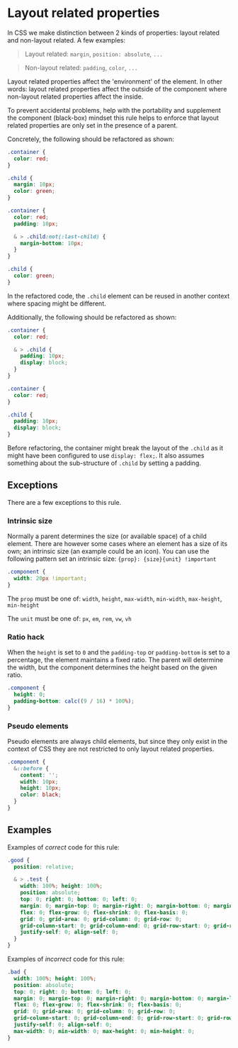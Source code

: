 # Layout related properties

In CSS we make distinction between 2 kinds of properties: layout related and non-layout related. A few examples:

> Layout related: `margin`, `position: absolute`, `...`

> Non-layout related: `padding`, `color`, `...`

Layout related properties affect the 'environment' of the element. In other words: layout related properties affect the outside of the component where non-layout related properties affect the inside.

To prevent accidental problems, help with the portability and supplement the component (black-box) mindset this rule helps to enforce that layout related properties are only set in the presence of a parent.

Concretely, the following should be refactored as shown:

```css
.container {
  color: red;
}

.child {
  margin: 10px;
  color: green;
}
```

```css
.container {
  color: red;
  padding: 10px;

  & > .child:not(:last-child) {
    margin-bottom: 10px;
  }
}

.child {
  color: green;
}
```

In the refactored code, the `.child` element can be reused in another context where spacing might be different.

Additionally, the following should be refactored as shown:

```css
.container {
  color: red;

  & > .child {
    padding: 10px;
    display: block;
  }
}
```

```css
.container {
  color: red;
}

.child {
  padding: 10px;
  display: block;
}
```

Before refactoring, the container might break the layout of the `.child` as it might have been configured to use `display: flex;`. It also assumes something about the sub-structure of `.child` by setting a padding.

## Exceptions

There are a few exceptions to this rule.

### Intrinsic size

Normally a parent determines the size (or available space) of a child element. There are however some cases where an element has a size of its own; an intrinsic size (an example could be an icon). You can use the following pattern set an intrinsic size: `{prop}: {size}{unit} !important`

```css
.component {
  width: 20px !important;
}
```

The `prop` must be one of: `width`, `height`, `max-width`, `min-width`, `max-height`, `min-height`

The `unit` must be one of: `px`, `em`, `rem`, `vw`, `vh`

### Ratio hack

When the `height` is set to `0` and the `padding-top` or `padding-bottom` is set to a percentage, the element maintains a fixed ratio. The parent will determine the width, but the component determines the height based on the given ratio.

```css
.component {
  height: 0;
  padding-bottom: calc((9 / 16) * 100%);
}
```

### Pseudo elements

Pseudo elements are always child elements, but since they only exist in the context of CSS they are not restricted to only layout related properties.

```css
.component {
  &::before {
    content: '';
    width: 10px;
    height: 10px;
    color: black;
  }
}
```

## Examples

Examples of *correct* code for this rule:

```css
.good {
  position: relative;

  & > .test {
    width: 100%; height: 100%;
    position: absolute;
    top: 0; right: 0; bottom: 0; left: 0;
    margin: 0; margin-top: 0; margin-right: 0; margin-bottom: 0; margin-left: 0;
    flex: 0; flex-grow: 0; flex-shrink: 0; flex-basis: 0;
    grid: 0; grid-area: 0; grid-column: 0; grid-row: 0;
    grid-column-start: 0; grid-column-end: 0; grid-row-start: 0; grid-row-end: 0;
    justify-self: 0; align-self: 0;
  }
}
```

Examples of *incorrect* code for this rule:

```css
.bad {
  width: 100%; height: 100%;
  position: absolute;
  top: 0; right: 0; bottom: 0; left: 0;
  margin: 0; margin-top: 0; margin-right: 0; margin-bottom: 0; margin-left: 0;
  flex: 0; flex-grow: 0; flex-shrink: 0; flex-basis: 0;
  grid: 0; grid-area: 0; grid-column: 0; grid-row: 0;
  grid-column-start: 0; grid-column-end: 0; grid-row-start: 0; grid-row-end: 0;
  justify-self: 0; align-self: 0;
  max-width: 0; min-width: 0; max-height: 0; min-height: 0;
}
```
